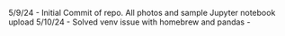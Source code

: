 5/9/24 - Initial Commit of repo. All photos and sample Jupyter notebook upload
5/10/24 - Solved venv issue with homebrew and pandas - 